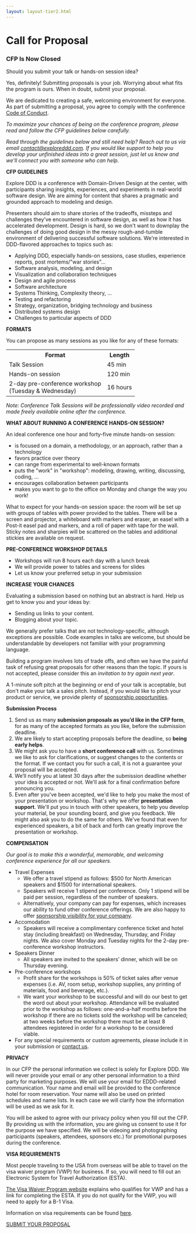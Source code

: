 ```yaml
---
layout: layout-tier2.html
---
```

<div class="section hero cfp"></div>
<div class="container">
	<div class="col-lg-6 col-lg-offset-3">
		<h1 class="text-center">Call for Proposal</h1>
		<h3 class="text-center">CFP Is Now Closed</h3>
		<p>Should you submit your talk or hands-on session idea?</p>
		<p>Yes, definitely! Submitting proposals is your job. Worrying about what fits the program is ours. When in doubt, submit your proposal.</p>
		<p>We are dedicated to creating a safe, welcoming environment for everyone. As part of submitting a proposal, you agree to comply with the conference <a href="../faq/">Code of Conduct</a>.</p>
		<p><em>To maximize your chances of being on the conference program, please read and follow the CFP guidelines below carefully.</em></p>
		<p><em>Read through the guidelines below and still need help? Reach out to us via email <a href="mailto:contact@exploreddd.com">contact@exploreddd.com</a>. If you would like support to help you develop your unfinished ideas into a great session, just let us know and we'll connect you with someone who can help.</em></p>
		<p><strong>CFP GUIDELINES</strong></p>
		<p>Explore DDD is a conference with Domain-Driven Design at the center, with participants sharing insights, experiences, and experiments in real-world software design. We are aiming for content that shares a pragmatic and grounded approach to modeling and design.</p>
		<p>Presenters should aim to share stories of the tradeoffs, missteps and challenges they’ve encountered in software design, as well as how it has accelerated development. Design is hard, so we don't want to downplay the challenges of doing good design in the messy rough-and-tumble environment of delivering successful software solutions. We're interested in DDD-flavored approaches to topics such as:</p>
		<ul>
			<li>Applying DDD, especially hands-on sessions, case studies, experience reports, post mortems/"war stories"…</li>
			<li>Software analysis, modeling, and design</li>
			<li>Visualization and collaboration techniques</li>
			<li>Design and agile process</li>
			<li>Software architecture</li>
			<li>Systems Thinking, Complexity theory, …</li>
			<li>Testing and refactoring</li>
			<li>Strategy, organization, bridging technology and business</li>
			<li>Distributed systems design</li>
			<li>Challenges to particular aspects of DDD</li>
		</ul>
		<p><strong>FORMATS</strong></p>
		<p>You can propose as many sessions as you like for any of these formats:</p>
		<table class="table">
			<tr>
				<th><strong>Format</strong></th>
				<th><strong>Length</strong></th>
			</tr>
			<tr>
				<td>Talk Session</td>
				<td>45 min</td>
			</tr>
			<tr>
				<td>Hands-on session</td>
				<td>120 min</td>
			</tr>
			<tr>
				<td>2-day pre-conference workshop <br />(Tuesday &amp; Wednesday)</td>
				<td>16 hours</td>
			</tr>
  		</table>
		<p><em>Note: Conference Talk Sessions will be professionally video recorded and made freely available online after the conference.</em></p>
		<p><strong>WHAT ABOUT RUNNING A CONFERENCE HANDS-ON SESSION?</strong></p>
		<p>An ideal conference one hour and forty-five minute hands-on session:</p>
		<ul>
			<li>is focused on a domain, a methodology, or an approach, rather than a technology</li>
			<li>favors practice over theory</li>
			<li>can range from experimental to well-known formats</li>
			<li>puts the "work" in "workshop": modeling, drawing, writing, discussing, coding, …</li>
			<li>encourages collaboration between participants</li>
			<li>makes you want to go to the office on Monday and change the way you work!</li>
		</ul>
		<p>What to expect for your hands-on session space: the room will be set up with groups of tables with power provided to the tables. There will be a screen and projector, a whiteboard with markers and eraser, an easel with a Post-it easel pad and markers, and a roll of paper with tape for the wall. Sticky notes and sharpies will be scattered on the tables and additional stickies are available on request.</p>
		<p><strong>PRE-CONFERENCE WORKSHOP DETAILS</strong></p>
		<ul>
			<li>Workshops will run 8 hours each day with a lunch break</li>
			<li>We will provide power to tables and screens for slides</li>
			<li>Let us know your preferred setup in your submission</li>
		</ul>
		<p><strong>INCREASE YOUR CHANCES</strong></p>
		<p>Evaluating a submission based on nothing but an abstract is hard. Help us get to know you and your ideas by:</p>
		<ul>
			<li>Sending us links to your content.</li>
			<li>Blogging about your topic.</li>
		</ul>
		<p>We generally prefer talks that are not technology-specific, although exceptions are possible. Code examples in talks are welcome, but should be understandable by developers not familiar with your programming language.</p>
		<p>Building a program involves lots of trade offs, and often we have the painful task of refusing great proposals for other reasons than the topic. If yours is not accepted, please consider this an <em>invitation to try again next year</em>.</p>
		<p>A 1-minute soft pitch at the beginning or end of your talk is acceptable, but don't make your talk a sales pitch. Instead, if you would like to pitch your product or service, we provide plenty of <a href="../sponsors/">sponsorship opportunities</a>.</p>
		<p><strong>Submission Process</strong></p>
		<ol>
			<li>Send us as many <strong>submission proposals as you’d like in the CFP form</strong>, for as many of the accepted formats as you like, before the submission deadline.</li>
			<li>We are likely to start accepting proposals before the deadline, so <strong>being early helps</strong>.</li>
			<li>We might ask you to have a <strong>short conference call</strong> with us. Sometimes we like to ask for clarifications, or suggest changes to the contents or the format. If we contact you for such a call, it is not a guarantee your proposal will be accepted.</li>
			<li>We’ll notify you at latest 30 days after the submission deadline whether your idea is accepted or not. We'll ask for a final confirmation before announcing you.</li>
			<li>Even after you've been accepted, we'd like to help you make the most of your presentation or workshop. That's why we offer <strong>presentation support</strong>. We'll put you in touch with other speakers, to help you develop your material, be your sounding board, and give you feedback. We might also ask you to do the same for others. We've found that even for experienced speakers, a bit of back and forth can greatly improve the presentation or workshop.</li>
		</ol>
		<p><strong>COMPENSATION</strong></p>
		<p><em>Our goal is to make this a wonderful, memorable, and welcoming conference experience for all our speakers.</em></p>
		<ul>
			<li>Travel Expenses
				<ul>
					<li>We offer a travel stipend as follows: $500 for North American speakers and $1500 for international speakers.</li>
					<li>Speakers will receive 1 stipend per conference. Only 1 stipend will be paid per session, regardless of the number of speakers.</li>
					<li>Alternatively, your company can pay for expenses, which increases our ability to fund other conference offerings. We are also happy to offer <a href="../sponsors/">sponsorship visibility for your company</a>.</li>
				</ul>
			</li>
			<li>Accomodation
				<ul>
					<li>Speakers will receive a complimentary conference ticket and hotel stay (including breakfast) on Wednesday, Thursday, and Friday nights.  We also cover Monday and Tuesday nights for the 2-day pre-conference workshop instructors.</li>
				</ul>
			</li>
			<li>Speakers Dinner
				<ul>
					<li>All speakers are invited to the speakers’ dinner, which will be on Thursday evening.</li>
				</ul>
			</li>
			<li>Pre-conference workshops
				<ul>
					<li>Profit share for the workshops is 50% of ticket sales after venue expenses (i.e. AV, room setup, workshop supplies, any printing of materials, food and beverage, etc.).</li>
					<li>We want your workshop to be successful and will do our best to get the word out about your workshop. Attendance will be evaluated prior to the workshop as follows: one-and-a-half months before the workshop if there are no tickets sold the workshop will be canceled; at two weeks before the workshop there must be at least 8 attendees registered in order for a workshop to be considered viable.</li>
				</ul>
			</li>
			<li>For any special requirements or custom agreements, please include it in your submission or <a href="mailto:contact@exploreddd.com">contact us</a>.</li>
		</ul>
		<p><strong>PRIVACY</strong></p>
		<p>In our CFP the personal information we collect is solely for Explore DDD. We will never provide your email or any other personal information to a third party for marketing purposes. We will use your email for EDDD-related communication. Your name and email will be provided to the conference hotel for room reservation. Your name will also be used on printed schedules and name lists. In each case we will clarify how the information will be used as we ask for it.</p>
		<p>You will be asked to agree with our privacy policy when you fill out the CFP. By providing us with the information, you are giving us consent to use it for the purpose we have specified. We will be videoing and photographing participants (speakers, attendees, sponsors etc.) for promotional purposes during the conference.</p>
		<p><strong>VISA REQUIREMENTS</strong></p>
		<p>Most people traveling to the USA from overseas will be able to travel on the visa waiver program (VWP) for business. If so, you will need to fill out an Electronic System for Travel Authorization (ESTA).</p>
        <p> <a href="https://travel.state.gov/content/travel/en/us-visas/tourism-visit/visa-waiver-program.html">The Visa Waiver Program website</a> explains who qualifies for VWP and has a link for completing the ESTA. If you do not qualify for the VWP, you will need to apply for a B-1 Visa.</p>
        <p>Information on visa requirements can be found <a href="https://travel.state.gov/content/travel/en/us-visas/tourism-visit/visitor.html">here</a>.</p>
		<div class="text-center">
			<a href="https://sessionize.com/explore-ddd-2023/" class="btn">SUBMIT YOUR PROPOSAL</a>
		</div>
	</div>
</div>

